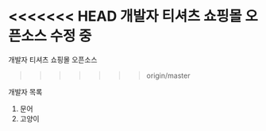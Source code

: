 <<<<<<< HEAD
개발자 티셔츠 쇼핑몰 오픈소스 수정 중
=======
개발자 티셔츠 쇼핑몰 오픈소스
>>>>>>> origin/master

개발자 목록
1. 문어
2. 고양이